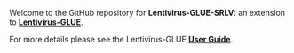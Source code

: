Welcome to the GitHub repository for **Lentivirus-GLUE-SRLV**: an extension to **[Lentivirus-GLUE](https://github.com/giffordlabcvr/Lentivirus-GLUE)**.

For more details please see the Lentivirus-GLUE **[User Guide](https://github.com/giffordlabcvr/Lentivirus-GLUE/wiki/Small-Ruminant-Lentiviruses)**.
